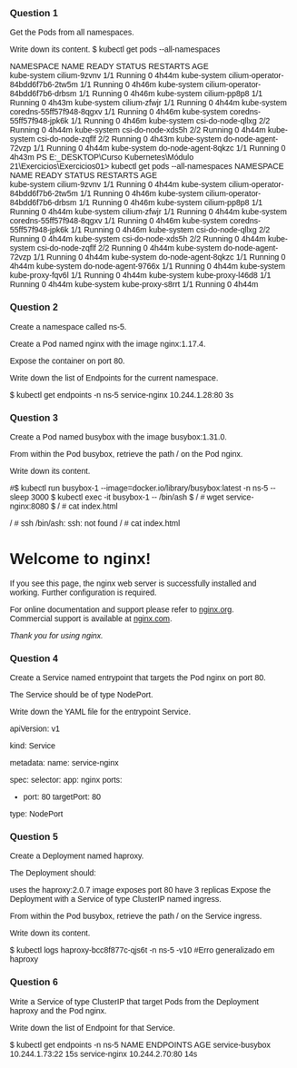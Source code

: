 
### Question 1
Get the Pods from all namespaces.

Write down its content.
$ kubectl get pods --all-namespaces

NAMESPACE     NAME                               READY   STATUS        RESTARTS   AGE  
kube-system   cilium-9zvnv                       1/1     Running       0          4h44m
kube-system   cilium-operator-84bdd6f7b6-2tw5m   1/1     Running       0          4h46m
kube-system   cilium-operator-84bdd6f7b6-drbsm   1/1     Running       0          4h46m
kube-system   cilium-pp8p8                       1/1     Running       0          4h43m
kube-system   cilium-zfwjr                       1/1     Running       0          4h44m
kube-system   coredns-55ff57f948-8qgxv           1/1     Running       0          4h46m
kube-system   coredns-55ff57f948-jpk6k           1/1     Running       0          4h46m
kube-system   csi-do-node-qllxg                  2/2     Running       0          4h44m
kube-system   csi-do-node-xds5h                  2/2     Running       0          4h44m
kube-system   csi-do-node-zqflf                  2/2     Running       0          4h43m
kube-system   do-node-agent-72vzp                1/1     Running       0          4h44m
kube-system   do-node-agent-8qkzc                1/1     Running       0          4h43m
PS E:\_DESKTOP\Curso Kubernetes\Módulo 21\Exercicios\Exercicios01> kubectl get pods --all-namespaces
NAMESPACE     NAME                               READY   STATUS    RESTARTS   AGE  
kube-system   cilium-9zvnv                       1/1     Running   0          4h44m
kube-system   cilium-operator-84bdd6f7b6-2tw5m   1/1     Running   0          4h46m
kube-system   cilium-operator-84bdd6f7b6-drbsm   1/1     Running   0          4h46m
kube-system   cilium-pp8p8                       1/1     Running   0          4h44m
kube-system   cilium-zfwjr                       1/1     Running   0          4h44m
kube-system   coredns-55ff57f948-8qgxv           1/1     Running   0          4h46m
kube-system   coredns-55ff57f948-jpk6k           1/1     Running   0          4h46m
kube-system   csi-do-node-qllxg                  2/2     Running   0          4h44m
kube-system   csi-do-node-xds5h                  2/2     Running   0          4h44m
kube-system   csi-do-node-zqflf                  2/2     Running   0          4h44m
kube-system   do-node-agent-72vzp                1/1     Running   0          4h44m
kube-system   do-node-agent-8qkzc                1/1     Running   0          4h44m
kube-system   do-node-agent-9766x                1/1     Running   0          4h44m
kube-system   kube-proxy-fqv6l                   1/1     Running   0          4h44m
kube-system   kube-proxy-l46d8                   1/1     Running   0          4h44m
kube-system   kube-proxy-s8rrt                   1/1     Running   0          4h44m

### Question 2
Create a namespace called ns-5.

Create a Pod named nginx with the image nginx:1.17.4.

Expose the container on port 80.

Write down the list of Endpoints for the current namespace.

$ kubectl get endpoints  -n ns-5
service-nginx   10.244.1.28:80   3s

### Question 3
Create a Pod named busybox with the image busybox:1.31.0.

From within the Pod busybox, retrieve the path / on the Pod nginx.

Write down its content.

#$ kubectl run busybox-1 --image=docker.io/library/busybox:latest  -n ns-5  -- sleep 3000
$ kubectl exec -it busybox-1  -- /bin/ash
$ / # wget service-nginx:8080
$ / # cat  index.html
<!DOCTYPE html>
<html>
<head>
<title>Welcome to nginx!</title>
<style>
    body {
        width: 35em;
        margin: 0 auto;
        font-family: Tahoma, Verdana, Arial, sans-serif;
    }
</style>
</head>
/ # ssh
/bin/ash: ssh: not found
/ # cat  index.html
<!DOCTYPE html>
<html>
<head>
<title>Welcome to nginx!</title>
<style>
    body {
        width: 35em;
        margin: 0 auto;
        font-family: Tahoma, Verdana, Arial, sans-serif;
    }
</style>
</head>
<body>
<h1>Welcome to nginx!</h1>
<p>If you see this page, the nginx web server is successfully installed and
working. Further configuration is required.</p>

<p>For online documentation and support please refer to
<a href="http://nginx.org/">nginx.org</a>.<br/>
Commercial support is available at
<a href="http://nginx.com/">nginx.com</a>.</p>

<p><em>Thank you for using nginx.</em></p>
</body>
</html>


### Question 4
Create a Service named entrypoint that targets the Pod nginx on port 80.

The Service should be of type NodePort.

Write down the YAML file for the entrypoint Service.

apiVersion: v1

kind: Service

metadata:
  name: service-nginx

spec:
  selector:
    app: nginx
  ports:
  - port: 80
    targetPort: 80
  
  type: NodePort



### Question 5
Create a Deployment named haproxy.

The Deployment should:

uses the haproxy:2.0.7 image
exposes port 80
have 3 replicas
Expose the Deployment with a Service of type ClusterIP named ingress.

From within the Pod busybox, retrieve the path / on the Service ingress.

Write down its content.

$ kubectl logs   haproxy-bcc8f877c-qjs6t  -n ns-5 -v10
#Erro generalizado em haproxy

### Question 6
Write a Service of type ClusterIP that target Pods from the Deployment haproxy and the Pod nginx.

Write down the list of Endpoint for that Service.

$ kubectl get endpoints -n ns-5
NAME              ENDPOINTS        AGE
service-busybox   10.244.1.73:22   15s
service-nginx     10.244.2.70:80   14s